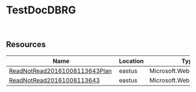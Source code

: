 # TestDocDBRG 
 
## Resources


| Name | Location | Type |
| --- | --- | --- |
| [ReadNotRead20161008113643Plan](ReadNotRead20161008113643Plan--1329891765.md)  | eastus  | Microsoft.Web/serverFarms  |
| [ReadNotRead20161008113643](ReadNotRead20161008113643-248477931.md)  | eastus  | Microsoft.Web/sites  |
